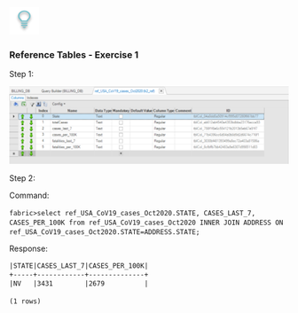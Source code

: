 ![](/academy/Training_Level_1/03_fabric_basic_LU/images/Solution.png) 

### Reference Tables - Exercise 1

Step 1:

![](/academy/Training_Level_1/08_reference(commonDB)_tables/images/01_commonDB_refExercise.PNG) 



Step 2:

Command:

```fabric>select ref_USA_CoV19_cases_Oct2020.STATE, CASES_LAST_7, CASES_PER_100K from ref_USA_CoV19_cases_Oct2020 INNER JOIN ADDRESS ON ref_USA_CoV19_cases_Oct2020.STATE=ADDRESS.STATE;```

Response:
```
|STATE|CASES_LAST_7|CASES_PER_100K|
+-----+------------+--------------+
|NV   |3431        |2679          |

(1 rows)
```

